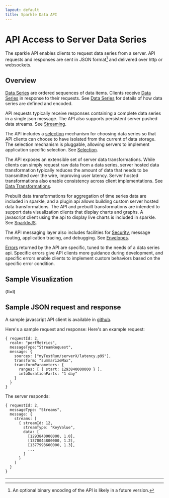 ```yaml
---
layout: default
title: Sparkle Data API
---
```

# API Access to Server Data Series
The sparkle API enables clients to request data series from a server. 
API requests and responses are sent in JSON format[^binary] and delivered over http or websockets. 

## Overview
[Data Series](DataSeries.html) are ordered sequences of data items. 
Clients receive [Data Series](DataSeries.html) in response to their requests.
See [Data Series](DataSeries.html) for details of how data series are defined and encoded.

API requests typically receive responses containing a complete data series in a single json message. 
The API also supports persistent server pushed data streams. See [Streaming](Streaming.html).

The API includes a [selection](Selecting.html) mechanism for choosing data series
so that API clients can choose to have isolated from the current of data storage. 
The selection mechanism is pluggable, allowing servers to implement application specific selection.
See [Selection](Selecting.html).

The API exposes an extensible set of server data transformations. 
While clients can simply request raw data from a data series, server hosted data 
transformation typically reduces the amount of data that needs to be transmitted over the wire,
improving user latency. 
Server hosted transformations also enable consistency across client implementations.
See [Data Transformations](DataTransform.html).

Prebuilt data transformations for aggregation of time series data are included in sparkle,
and a plugin api allows building custom server hosted data transformations.
The API and prebuilt transformations are intended to support data visualization clients
that display charts and graphs.
A javascript client using the api to display live charts is included in sparkle.
See [SparkleJS](SparkleJs.html).

The API messaging layer also includes facilities for [Security](Security.html), message
routing, application tracing, and debugging. See [Envelopes](ProtocolEnvelopes.html).

[Errors](Errors.html) returned by the API are specific, tuned to the needs of a data series api.
Specific errors give API clients more guidance during development, 
and specific errors enable clients to implement custom behaviors based on the specific
error condition.

## Sample Visualization
(tbd)

## Sample JSON request and response
A sample javascript API client is available in [github](http://mighdoll.github.io/sparkle).

Here's a sample request and response:
Here's an example request:

    { requestId: 2,  
      realm: "perfMetrics",
      messageType:"StreamRequest",
      message: {
        sources: ["myTestRun/serverX/latency.p99"],
        transform: "summarizeMax",
        transformParameters: {
          ranges: [ { start: 1293840000000 } ],
          intoDurationParts: "1 day"
        }
      }
    }

The server responds:

    { requestId: 2,
      messageType: "Streams",
      message: {
        streams: [
          { streamId: 12,
            streamType: "KeyValue",
            data: [
              [1293840000000, 1.0],
              [1370044800000, 1.2],
              [1377993600000, 1.3],
              ...
            ]
          }
        ]
      }
    }


---
[^binary]: An optional binary encoding of the API is likely in a future version.

